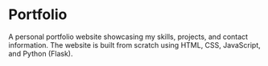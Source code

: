 # Portfolio
A personal portfolio website showcasing my skills, projects, and contact information. The website is built from scratch using HTML, CSS, JavaScript, and Python (Flask). 
